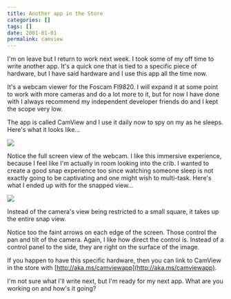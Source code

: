 ```yaml
---
title: Another app in the Store
categories: []
tags: []
date: 2001-01-01
permalink: camview
---
```


I'm on leave but I return to work next week. I took some of my off time to write another app. It's a quick one that is tied to a specific piece of hardware, but I have said hardware and I use this app all the time now.

It's a webcam viewer for the Foscam FI9820\. I will expand it at some point to work with more cameras and do a lot more to it, but for now I have done with I always recommend my independent developer friends do and I kept the scope very low.

The app is called CamView and I use it daily now to spy on my as he sleeps. Here's what it looks like...

![](http://codefoster.blob.core.windows.net/site/image/e99302a5a690405795b5f1040bca9715/camview_01_1.png)

Notice the full screen view of the webcam. I like this immersive experience, because I feel like I'm actually in room looking into the crib. I wanted to create a good snap experience too since watching someone sleep is not exactly going to be captivating and one might wish to multi-task. Here's what I ended up with for the snapped view...

![](http://codefoster.blob.core.windows.net/site/image/4b89c0cc13c2464db12bef8fc0989123/camview_02_1.png)

Instead of the camera's view being restricted to a small square, it takes up the entire snap view.

Notice too the faint arrows on each edge of the screen. Those control the pan and tilt of the camera. Again, I like how direct the control is. Instead of a control panel to the side, they are right on the surface of the image.

If you happen to have this specific hardware, then you can link to CamView in the store with [http://aka.ms/camviewapp](http://aka.ms/camviewapp).

I'm not sure what I'll write next, but I'm ready for my next app. What are you working on and how's it going?